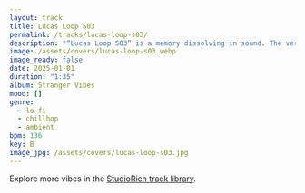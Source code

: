 ```yaml
---
layout: track
title: Lucas Loop S03
permalink: /tracks/lucas-loop-s03/
description: "“Lucas Loop S03” is a memory dissolving in sound. The verse drifts with faded, echoing guitar lines layered over a retro lo-fi beat — like the hum of a cassette left too close to the sun. A synth bridge melts into place, soft and dissolving, before the outro swirls away in ambient haze. This loop feels like flipping through old photographs until they blur, carried by warmth and imperfection."
image: /assets/covers/lucas-loop-s03.webp
image_ready: false
date: 2025-01-01
duration: "1:35"
album: Stranger Vibes
mood: []
genre:
  - lo-fi
  - chillhop
  - ambient
bpm: 136
key: B
image_jpg: /assets/covers/lucas-loop-s03.jpg
---
```


Explore more vibes in the [StudioRich track library](/tracks/).
